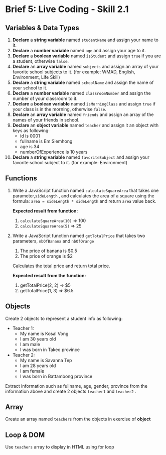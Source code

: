 # Brief 5: Live Coding - Skill 2.1

## Variables & Data Types

1. **Declare** a **string variable** named ```studentName``` and assign your name to it.
2. **Declare** a **number variable** named ```age``` and assign your age to it.
3. **Declare** a **boolean variable** named ```isStudent``` and assign ```true``` if you are a student, otherwise ```false```.
4. **Declare** an **array variable** named ```subjects``` and assign an array of your favorite school subjects to it. (for example: WMAD, English, Environment, Life Skill)
5. **Declare** a **string variable** named ```schoolName``` and assign the name of your school to it.
6. **Declare** a **number variable** named ```classroomNumber``` and assign the number of your classroom to it.
7. **Declare** a **boolean variable** named ```isMorningClass``` and assign ```true``` if your class is in the morning, otherwise ```false```.
8. **Declare** an **array variable** named ```friends``` and assign an array of the names of your friends in school.
9. **Declare** an **object variable** named ```teacher``` and assign it an object with keys as following:
    - id is 0001
    - fullname is Em Siemhong
    - age is 34
    - numberOfExperience is 10 years
10. **Declare** a **string variable** named ```favoriteSubject``` and assign your favorite school subject to it. (for example: Environment)

## Functions

1. Write a JavaScript function named ```calculateSquareArea``` that takes one parameter,```sideLength``` , and calculates the area of a square using the formula: ```area = sideLength * sideLength``` and return ```area``` value back.
    
    **Expected result from function:**
    
    1. ```calculateSquareArea(10)``` ⇒ 100
    2. ```calculateSquareArea(5)``` ⇒ 25
2. Write a JavaScript function named ```getTotalPrice``` that takes two parameters, ```nbOfBanana``` and ```nbOfOrange```
    1. The price of banana is $0.5
    2. The price of orange is $2
    
    Calculates the total price and return total price. 
    
    **Expected result from the function:**
    
    1. getTotalPrice(2, 2) ⇒ $5
    2. getTotalPrice(1, 3) ⇒ $6.5
    

## Objects

Create 2 objects to represent a student info as following:

- Teacher 1:
    - My name is Kosal Vong
    - I am 30 years old
    - I am male
    - I was born in Takeo province
- Teacher 2:
    - My name is Savanna Tep
    - I am 28 years old
    - I am female
    - I was born in Battambong province

Extract information such as fullname, age, gender, province from the information above and create 2 objects ```teacher1```  and ```teacher2``` .

## Array

Create an array named ```teachers``` from the objects in exercise of **object**

## Loop & DOM

Use ```teachers``` array to display in HTML using for loop
